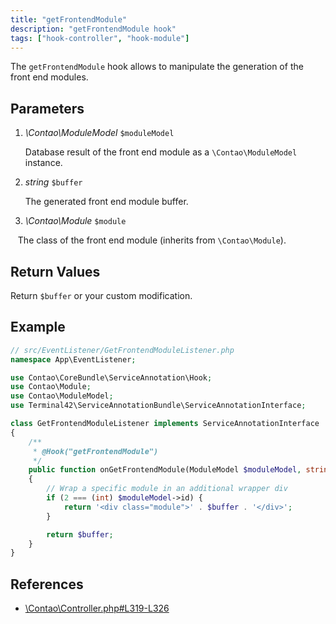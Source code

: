 ```yaml
---
title: "getFrontendModule"
description: "getFrontendModule hook"
tags: ["hook-controller", "hook-module"]
---
```



The `getFrontendModule` hook allows to manipulate the generation of the front end
modules.


## Parameters

1. *\Contao\ModuleModel* `$moduleModel`

    Database result of the front end module as a `\Contao\ModuleModel` instance.

2. *string* `$buffer`

    The generated front end module buffer.
    
3. *\Contao\Module* `$module`

    The class of the front end module (inherits from `\Contao\Module`).


## Return Values

Return `$buffer` or your custom modification.


## Example

```php
// src/EventListener/GetFrontendModuleListener.php
namespace App\EventListener;

use Contao\CoreBundle\ServiceAnnotation\Hook;
use Contao\Module;
use Contao\ModuleModel;
use Terminal42\ServiceAnnotationBundle\ServiceAnnotationInterface;

class GetFrontendModuleListener implements ServiceAnnotationInterface
{
    /**
     * @Hook("getFrontendModule")
     */
    public function onGetFrontendModule(ModuleModel $moduleModel, string $buffer, Module $module): string
    {
        // Wrap a specific module in an additional wrapper div
        if (2 === (int) $moduleModel->id) {
            return '<div class="module">' . $buffer . '</div>';
        }

        return $buffer;
    }
}
```


## References

* [\Contao\Controller.php#L319-L326](https://github.com/contao/contao/blob/4.7.6/core-bundle/src/Resources/contao/library/Contao/Controller.php#L319-L326)
